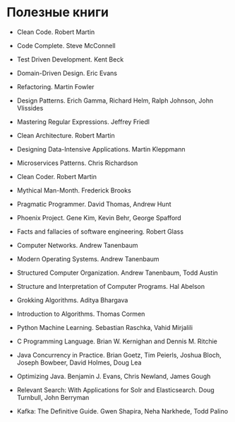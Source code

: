 # Полезные книги

- Clean Code. Robert Martin
- Code Complete. Steve McConnell
- Test Driven Development. Kent Beck
- Domain-Driven Design. Eric Evans
- Refactoring. Martin Fowler
- Design Patterns. Erich Gamma, Richard Helm, Ralph Johnson, John Vlissides
- Mastering Regular Expressions. Jeffrey Friedl

- Clean Architecture. Robert Martin
- Designing Data-Intensive Applications. Martin Kleppmann
- Microservices Patterns. Chris Richardson

- Clean Coder. Robert Martin
- Mythical Man-Month. Frederick Brooks
- Pragmatic Programmer. David Thomas, Andrew Hunt
- Phoenix Project. Gene Kim, Kevin Behr, George Spafford
- Facts and fallacies of software engineering. Robert Glass

- Computer Networks. Andrew Tanenbaum
- Modern Operating Systems. Andrew Tanenbaum
- Structured Computer Organization. Andrew Tanenbaum, Todd Austin
- Structure and Interpretation of Computer Programs. Hal Abelson

- Grokking Algorithms. Aditya Bhargava
- Introduction to Algorithms. Thomas Cormen
- Python Machine Learning. Sebastian Raschka, Vahid Mirjalili

- C Programming Language. Brian W. Kernighan and Dennis M. Ritchie
- Java Concurrency in Practice. Brian Goetz, Tim Peierls, Joshua Bloch, Joseph Bowbeer, David Holmes, Doug Lea
- Optimizing Java. Benjamin J. Evans, Chris Newland, James Gough

- Relevant Search: With Applications for Solr and Elasticsearch. Doug Turnbull, John Berryman
- Kafka: The Definitive Guide. Gwen Shapira, Neha Narkhede, Todd Palino